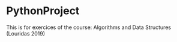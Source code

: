 # PythonProject
This is for exercices of the course: Algorithms and Data Structures (Louridas 2019)
